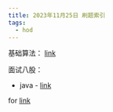 ```yaml
---
title: 2023年11月25日 刷题索引
tags:
  - hod
---
```


基础算法： [link](../../dev/algorithm/README.md)

面试八股：

+ java - [link](../../dev/java/java/interview.md)

for [link](../../dev/interview/hod.md)
